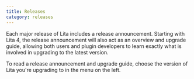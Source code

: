 ```yaml
---
title: Releases
category: releases
---
```


Each major release of Lita includes a release announcement. Starting with Lita 4, the release announcement will also act as an overview and upgrade guide, allowing both users and plugin developers to learn exactly what is involved in upgrading to the latest version.

To read a release announcement and upgrade guide, choose the version of Lita you're upgrading to in the menu on the left.
